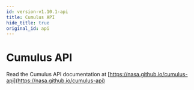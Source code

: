 ```yaml
---
id: version-v1.10.1-api
title: Cumulus API
hide_title: true
original_id: api
---
```


# Cumulus API
Read the Cumulus API documentation at [https://nasa.github.io/cumulus-api](https://nasa.github.io/cumulus-api)
